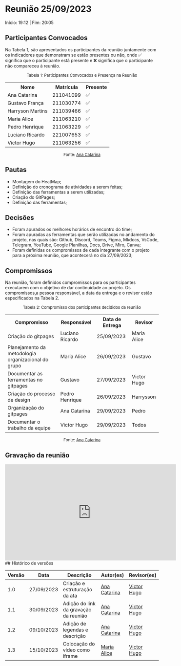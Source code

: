 # Reunião 25/09/2023

Início: 19:12 | Fim: 20:05



## Participantes Convocados

Na Tabela 1, são apresentados os participantes da reunião juntamente com os indicadores que demonstram se estão presentes ou não, onde ✅ significa que o participante está presente e ❌ significa que o participante não compareceu à reunião.

<center>

<font size="2"><p style="text-align: center">Tabela 1: Participantes Convocados e Presença na Reunião</p></font>

<table align="center">
  <tr>
    <th>Nome</th><th>Matrícula</th><th>Presente</th>
  </tr>
  <tr><td>Ana Catarina</td><td>211041099</td><td>✅</td></tr>
  <tr><td>Gustavo França</td><td>211030774</td><td>✅</td></tr>
  <tr><td>Harryson Martins</td><td>211039466</td><td>✅</td></tr>
  <tr><td>Maria Alice</td><td>211063210</td><td>✅</td></tr>
  <tr><td>Pedro Henrique</td><td>211063229</td><td>✅</td></tr>
  <tr><td>Luciano Ricardo</td><td>221007653</td><td>✅</td></tr>
  <tr><td>Victor Hugo</td><td>211063256</td><td>✅</td></tr>
</table>

<font size="2"><p style="text-align: center">Fonte: [Ana Catarina](https://github.com/an4catarina)</p></font>

</center>



## Pautas

- Montagem do HeatMap;
- Definição do cronograma de atividades a serem feitas;
- Definição das ferramentas a serem utilizadas;
- Criação do GitPages;
- Definição das ferramentas;



## Decisões

- Foram apurados os melhores horários de encontro do time;
- Foram apuradas as ferramentas que serão utilizadas no andamento do projeto, nas quais são: Github, Discord, Teams, Figma, Mkdocs, VsCode, Telegram, YouTube, Google Planilhas, Docs, Drive, Miro, Canva;
- Foram definidas os compromissos de cada integrante com o projeto para a próxima reunião, que acontecerá no dia 27/09/2023;



## Compromissos

Na reunião, foram definidos compromissos para os participantes executarem com o objetivo de dar continuidade ao projeto. Os compromissos,a pessoa responsável, a data da entrega e o revisor estão especificados na Tabela 2.

<center>

<font size="2"><p style="text-align: center">Tabela 2: Compromisso dos participantes decididos da reunião</p></font>

<table>
  <tr>
    <th>Compromisso</th><th>Responsável</th><th>Data de Entrega</th><th>Revisor</th>
    </tr>
    <tr><td>Criação do gitpages</td><td>Luciano Ricardo</td><td>25/09/2023</td><td>Maria Alice</td>
    </tr><tr><td>Planejamento da metodologia organizacional do grupo</td><td>Maria Alice</td><td>26/09/2023</td><td>Gustavo</td>
    </tr><tr><td>Documentar as ferramentas no gitpages</td><td>Gustavo<td>27/09/2023</td><td>Victor Hugo</td>
    <tr><td>Criação do processo de design</td><td>Pedro Henrique</td><td>26/09/2023</td><td>Harrysson</td>
    <tr><td>Organização do gitpages</td><td>Ana Catarina</td><td>29/09/2023</td><td>Pedro</td>
    </tr><tr><td>Documentar o trabalho da equipe</td><td>Victor Hugo</td><td>29/09/2023</td><td>Todos</td>
</table>

<font size="2"><p style="text-align: center">Fonte: [Ana Catarina](https://github.com/an4catarina)</p></font>

</center>



## Gravação da reunião
<center>
<iframe width="560" height="315" src="https://www.youtube.com/embed/6bMqG9XjrfI?si=7TWRxlbxg0rZnp4T" title="YouTube video player" frameborder="0" allow="accelerometer; autoplay; clipboard-write; encrypted-media; gyroscope; picture-in-picture; web-share" allowfullscreen></iframe>
</center>
## Histórico de versões

| Versão |    Data    | Descrição            | Autor(es)                                      | Revisor(es)                                     |
| ------ | :--------: | -------------------- | ---------------------------------------------- | ----------------------------------------------- |
| 1.0    | 27/09/2023 | Criação e estruturação da ata         | [Ana Catarina](https://github.com/an4catarina) | [Victor Hugo](https://github.com/ViictorHugoo)|
| 1.1    | 30/09/2023 | Adição do link da gravação da reunião | [Ana Catarina](https://github.com/an4catarina) | [Victor Hugo](https://github.com/ViictorHugoo)|
| 1.2    | 09/10/2023 | Adição de legendas e descrição        | [Ana Catarina](https://github.com/an4catarina) | [Victor Hugo](https://github.com/ViictorHugoo)|
| 1.3     | 15/10/2023 | Colocação do vídeo como iframe| [Maria Alice](https://github.com/Maliz30) |[Victor Hugo](https://github.com/ViictorHugoo)|

